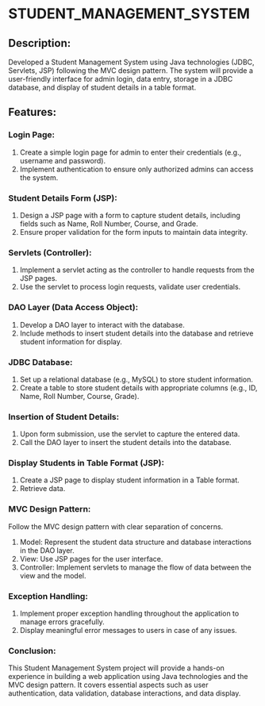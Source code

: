# STUDENT_MANAGEMENT_SYSTEM
## Description:
	
 Developed a Student Management System using Java technologies (JDBC, Servlets, JSP) following the 
	MVC design pattern. The system will provide a user-friendly interface for admin login, data entry, 
	storage in a JDBC database, and display of student details in a table format.
## Features:
### Login Page:
 1. Create a simple login page for admin to enter their credentials (e.g., username and password).
 2. Implement authentication to ensure only authorized admins can access the system.
### Student Details Form (JSP):
 1. Design a JSP page with a form to capture student details, including fields such as Name,
   Roll Number, Course, and Grade.
 2. Ensure proper validation for the form inputs to maintain data integrity.
### Servlets (Controller):
 1. Implement a servlet acting as the controller to handle requests from the JSP pages.
 2. Use the servlet to process login requests, validate user credentials.
### DAO Layer (Data Access Object):
 1. Develop a DAO layer to interact with the database.
 2. Include methods to insert student details into the database and retrieve student information for 
  display.
### JDBC Database:
 1. Set up a relational database (e.g., MySQL) to store student information.
 2. Create a table to store student details with appropriate columns (e.g., ID, Name, Roll Number, 
  Course, Grade).
### Insertion of Student Details:
 1. Upon form submission, use the servlet to capture the entered data.
 2. Call the DAO layer to insert the student details into the database.
### Display Students in Table Format (JSP):
 1. Create a JSP page to display student information in a Table format.
 2. Retrieve data.
### MVC Design Pattern:
  Follow the MVC design pattern with clear separation of concerns.
  1. Model: Represent the student data structure and database interactions in the DAO layer.
  2. View: Use JSP pages for the user interface.
  3. Controller: Implement servlets to manage the flow of data between the view and the model.
### Exception Handling:
 1. Implement proper exception handling throughout the application to manage errors gracefully.
 2. Display meaningful error messages to users in case of any issues.
 ### Conclusion:
This Student Management System project will provide a hands-on experience in building a web application using Java technologies and 
the MVC design pattern. It covers essential aspects such as user authentication, data validation, database interactions, and data display.
